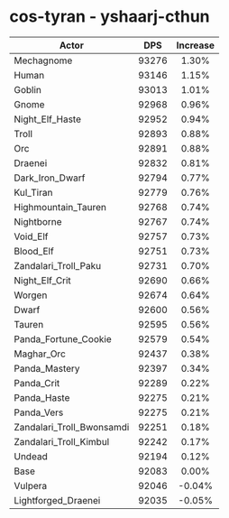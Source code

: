 # cos-tyran - yshaarj-cthun
| Actor | DPS | Increase |
|---|:---:|:---:|
|Mechagnome|93276|1.30%|
|Human|93146|1.15%|
|Goblin|93013|1.01%|
|Gnome|92968|0.96%|
|Night_Elf_Haste|92952|0.94%|
|Troll|92893|0.88%|
|Orc|92891|0.88%|
|Draenei|92832|0.81%|
|Dark_Iron_Dwarf|92794|0.77%|
|Kul_Tiran|92779|0.76%|
|Highmountain_Tauren|92768|0.74%|
|Nightborne|92767|0.74%|
|Void_Elf|92757|0.73%|
|Blood_Elf|92751|0.73%|
|Zandalari_Troll_Paku|92731|0.70%|
|Night_Elf_Crit|92690|0.66%|
|Worgen|92674|0.64%|
|Dwarf|92600|0.56%|
|Tauren|92595|0.56%|
|Panda_Fortune_Cookie|92579|0.54%|
|Maghar_Orc|92437|0.38%|
|Panda_Mastery|92397|0.34%|
|Panda_Crit|92289|0.22%|
|Panda_Haste|92275|0.21%|
|Panda_Vers|92275|0.21%|
|Zandalari_Troll_Bwonsamdi|92251|0.18%|
|Zandalari_Troll_Kimbul|92242|0.17%|
|Undead|92194|0.12%|
|Base|92083|0.00%|
|Vulpera|92046|-0.04%|
|Lightforged_Draenei|92035|-0.05%|
